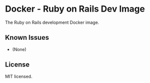 Docker - Ruby on Rails Dev Image
=========

The Ruby on Rails development Docker image.

Known Issues
-------

* (None)


License
-------

MIT licensed.


